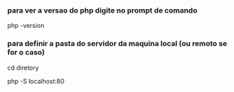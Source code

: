 ### para ver a versao do php digite no prompt de comando 

php -version

### para definir a pasta do servidor da maquina local (ou remoto se for o caso)

cd diretory

php -S localhost:80
